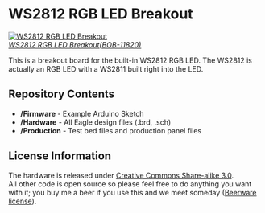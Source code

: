 WS2812 RGB LED Breakout
========================

[![WS2812 RGB LED Breakout](https://dlnmh9ip6v2uc.cloudfront.net/images/products/1/1/8/2/0/11820-01a_medium.jpg)  
*WS2812 RGB LED Breakout(BOB-11820)*](https://www.sparkfun.com/products/11820)

This is a breakout board for the built-in WS2812 RGB LED. 
The WS2812 is actually an RGB LED with a WS2811 built right into the LED. 

Repository Contents
-------------------

* **/Firmware** - Example Arduino Sketch
* **/Hardware** - All Eagle design files (.brd, .sch)
* **/Production** - Test bed files and production panel files

License Information
-------------------
The hardware is released under [Creative Commons Share-alike 3.0](http://creativecommons.org/licenses/by-sa/3.0/).  
All other code is open source so please feel free to do anything you want with it; you buy me a beer if you use this and we meet someday ([Beerware license](http://en.wikipedia.org/wiki/Beerware)).
